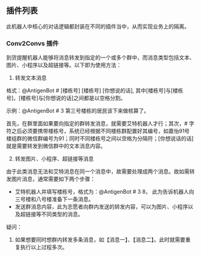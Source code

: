 ## 插件列表

此机器人中核心的对话逻辑都封装在不同的插件当中，从而实现业务上的隔离。

### Conv2Convs 插件

到货提醒机器人能够将消息转发到指定的一个或多个群中，而消息类型包括文本、图片、小程序以及超链接等。以下即为使用方法：

1. 转发文本消息

格式：@AntigenBot # [楼栋号] [楼栋号] [你想说的话], 其中[楼栋号]与[楼栋号]，[楼栋号]与[你想说的话]之间都是以空格分割。

示例：@AntigenBot # 3 第三号楼栋的居民该下来做核算了。

首先，在群里面如果要向指定的群转发消息，就需要艾特机器人才行；其次，# 字符之后必须要携带楼栋号，系统已经根据不同楼栋群配置好其编号，如嘉怡91号楼组群的微信群编号为91；同时不同楼栋号之间以空格为分隔符；[你想说话的话]就是需要转发到微信群中的文本消息内容。

2. 转发图片、小程序、超链接等消息

由于此类消息无法和艾特消息在同一个消息中，故需要处理成两个消息。故如需转发图片消息，通常需要如下两个步骤：

* 艾特机器人并填写楼栋号，格式为：@AntigenBot # 3 8， 此为告诉机器人向三号楼和八号楼准备下一条消息。
* 发送群消息内容，此为志愿者向群内发送的转发内容，可以为图片、小程序以及超链接等不同类型的消息。

疑问：

1. 如果想要同时想群内转发多条消息，如【消息一】、【消息二】。此时就需要重复执行以上过程多次。
